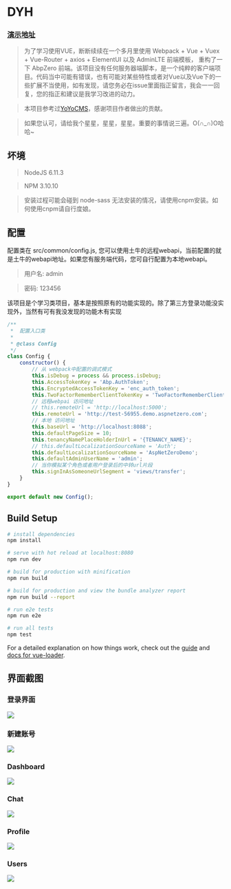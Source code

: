 # DYH

### [演示地址](http://www.520coding.net)

> 为了学习使用VUE，断断续续在一个多月里使用 Webpack + Vue + Vuex + Vue-Router + axios + ElementUI 以及 AdminLTE 前端模板， 重构了一下 AbpZero 前端。该项目没有任何服务器端脚本，是一个纯粹的客户端项目。代码当中可能有错误，也有可能对某些特性或者对Vue以及Vue下的一些扩展不当使用，如有发现，请您务必在issue里面指正留言，我会一一回复，您的指正和建议是我学习改进的动力。

> 本项目参考过[YoYoCMS](https://github.com/yoyocms/YoYoCms.AbpProjectTemplate)，感谢项目作者做出的贡献。

> 如果您认可，请给我个星星，星星，星星。重要的事情说三遍。O(∩_∩)O哈哈~

## 坏境

> NodeJS 6.11.3

> NPM 3.10.10

> 安装过程可能会碰到 node-sass 无法安装的情况，请使用cnpm安装。如何使用cnpm请自行度娘。

## 配置

配置类在 src/common/config.js, 您可以使用土牛的远程webapi，当前配置的就是土牛的webapi地址。如果您有服务端代码，您可自行配置为本地webapi。

> 用户名: admin 

> 密码: 123456

该项目是个学习类项目，基本是按照原有的功能实现的。除了第三方登录功能没实现外，当然有可有我没发现的功能木有实现

```javascript
/**
 *  配置入口类
 *
 * @class Config
 */
class Config {
    constructor() {
        // 从 webpack中配置的调式模式
        this.isDebug = process && process.isDebug;
        this.AccessTokenKey = 'Abp.AuthToken';
        this.EncryptedAccessTokenKey = 'enc_auth_token';
        this.TwoFactorRememberClientTokenKey = 'TwoFactorRememberClientToken';
        // 远程webpai 访问地址
        // this.remoteUrl = 'http://localhost:5000';
        this.remoteUrl = 'http://test-56955.demo.aspnetzero.com';
        // 本地 访问地址
        this.baseUrl = 'http://localhost:8088';
        this.defaultPageSize = 10;
        this.tenancyNamePlaceHolderInUrl = '{TENANCY_NAME}';
        // this.defaultLocalizationSourceName = 'Auth';
        this.defaultLocalizationSourceName = 'AspNetZeroDemo';
        this.defaultAdminUserName = 'admin';
        // 当你模拟某个角色或者用户登录后的中转url片段
        this.signInAsSomeoneUrlSegment = 'views/transfer';
    }
}

export default new Config();
```

## Build Setup

``` bash
# install dependencies
npm install

# serve with hot reload at localhost:8080
npm run dev

# build for production with minification
npm run build

# build for production and view the bundle analyzer report
npm run build --report

# run e2e tests
npm run e2e

# run all tests
npm test
```

For a detailed explanation on how things work, check out the [guide](http://vuejs-templates.github.io/webpack/) and [docs for vue-loader](http://vuejs.github.io/vue-loader).


## 界面截图

### 登录界面

![](doc/login.png)

### 新建账号

![](doc/new_account.png)

### Dashboard

![](doc/dashboard.png)

### Chat

![](doc/chat.png)

### Profile

![](doc/profile.png)

### Users

![](doc/users.png)
